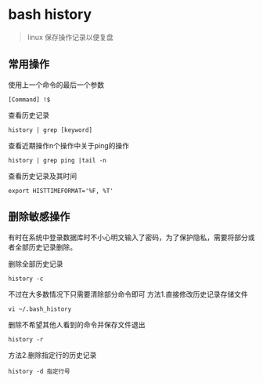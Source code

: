 # bash history

> linux 保存操作记录以便复盘

## 常用操作

使用上一个命令的最后一个参数

```
[Command] !$
```

查看历史记录

```
history | grep [keyword]
```

查看近期操作n个操作中关于ping的操作

```
history | grep ping |tail -n
```

查看历史记录及其时间

```
export HISTTIMEFORMAT='%F, %T'
```

## 删除敏感操作

有时在系统中登录数据库时不小心明文输入了密码，为了保护隐私，需要将部分或者全部历史记录删除。

删除全部历史记录

```
history -c
```

不过在大多数情况下只需要清除部分命令即可
方法1.直接修改历史记录存储文件

```
vi ~/.bash_history
```

删除不希望其他人看到的命令并保存文件退出

```
history -r 
```

方法2.删除指定行的历史记录

```
history -d 指定行号
```
